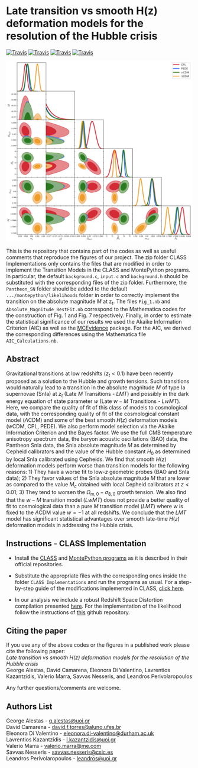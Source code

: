 # Late transition vs smooth H(z) deformation models for the resolution of the Hubble crisis

[![Travis](https://img.shields.io/badge/language-Mathematica-green.svg)]()
[![Travis](https://img.shields.io/badge/language-Python-yellow.svg)]()
[![Travis](https://img.shields.io/badge/language-C-lightgrey.svg)]()
[![Travis](https://img.shields.io/badge/arXiv-2110.04336-orange.svg?style=flat)](https://arxiv.org/abs/2110.04336)

<p align="center">
<img src="preview.png" width="900" title="preview" />
</p>

This is the repository that contains part of the codes as well as useful comments that reproduce the figures of our project. The zip folder CLASS Implementations only contains the files that are modified in order to implement the Transition Models in the CLASS and MontePython programs. In particular, the default `background.c`, `input.c` and `background.h` should be substituted with the corresponding files of the zip folder. Furthermore, the `Pantheon_SN` folder should be added to the default `.../montepython/likelihoods` folder in order to correctly implement the transition on the absolute magnitude *M* at z<sub>t</sub>. The files `Fig_1.nb` and `Absolute_Magnitude_BestFit.nb` correspond to the Mathematica codes for the construction of Fig. 1 and Fig. 7 respectively. Finally, in order to estimate the statistical significance of our results we used the Akaike Information Criterion (AIC) as well as the [MCEvidence](https://github.com/yabebalFantaye/MCEvidence) package. For the AIC, we derived the corresponding differences using the Mathematica file `AIC_Calculations.nb`.

## Abstract
Gravitational transitions at low redshifts ($z_t<0.1$) have been recently proposed  as a solution to the Hubble and growth tensions. Such transitions would naturally lead to a transition in the absolute magnitude $M$ of type Ia supernovae (SnIa) at $z_t$ (Late $M$ Transitions -  $LMT$) and possibly in the dark energy equation of state parameter $w$ (Late $w-M$ Transitions -  $LwMT$). Here, we compare the quality of fit of this class of models to cosmological data, with the corresponding quality of fit of the cosmological constant model ($\Lambda$CDM) and some of the best smooth $H(z)$ deformation models ($w$CDM, CPL, PEDE). We also perform model selection via the Akaike Information Criterion and the Bayes factor. We use the full CMB temperature anisotropy spectrum data, the baryon acoustic oscillations (BAO) data, the Pantheon SnIa data, the SnIa absolute magnitude $M$ as determined by Cepheid calibrators and the value of the Hubble constant $H_0$ as determined by local SnIa calibrated using Cepheids. We find that smooth $H(z)$ deformation models perform worse than transition models for the following reasons: 1) They have a worse fit to low-$z$ geometric probes (BAO and SnIa data); 2) They favor values of the SnIa absolute magnitude $M$ that are lower as compared to the value $M_c$ obtained with local Cepheid calibrators at $z<0.01$; 3) They tend to worsen the  $\Omega_\mathrm{m,0}-\sigma_\mathrm{8,0}$ growth tension. We also find that the $w-M$ transition model ($LwMT$) does not provide a better quality of fit to cosmological data than a pure $M$ transition model ($LMT$) where $w$ is fixed to the $\Lambda$CDM value $w=-1$ at all redshifts. We conclude that the $LMT$ model has significant statistical advantages over smooth late-time $H(z)$ deformation models in addressing the Hubble crisis. 


## Instructions - CLASS Implementation
* Install the [CLASS](https://github.com/brinckmann/class_public) and [MontePython programs](https://github.com/brinckmann/montepython_public) as it is described in their official repositories.

* Substitute the appropriate files with the corresponding ones inside the folder `CLASS Implementations` and run the programs as usual. For a step-by-step guide of the modifications implemented in CLASS, [click here](https://cosmology.physics.uoi.gr/wp-content/uploads/2021/07/Class_Implementation-1.pdf).

* In our analysis we include a robust Redshift Space Distortion compilation presented [here](https://arxiv.org/pdf/1806.10822.pdf). For the implementation of the likelihood follow the instructions of [this](https://github.com/snesseris/RSD-growth) github repository.


## Citing the paper 
If you use any of the above codes or the figures in a published work please cite the following paper:
<br>*Late transition vs smooth H(z) deformation models for the resolution of the Hubble crisis*
<br>George Alestas, David Camarena, Eleonora Di Valentino, Lavrentios Kazantzidis, Valerio Marra, Savvas Nesseris, and Leandros Perivolaropoulos

Any further questions/comments are welcome.


## Authors List
George Alestas - <g.alestas@uoi.gr>
<br>David Camarena - <david.f.torres@aluno.ufes.br>
<br>Eleonora Di Valentino - <eleonora.di-valentino@durham.ac.uk>
<br>Lavrentios Kazantzidis - <l.kazantzidis@uoi.gr>
<br>Valerio Marra - <valerio.marra@me.com>
<br>Savvas Nesseris - <savvas.nesseris@csic.es>
<br>Leandros Perivolaropoulos - <leandros@uoi.gr>
